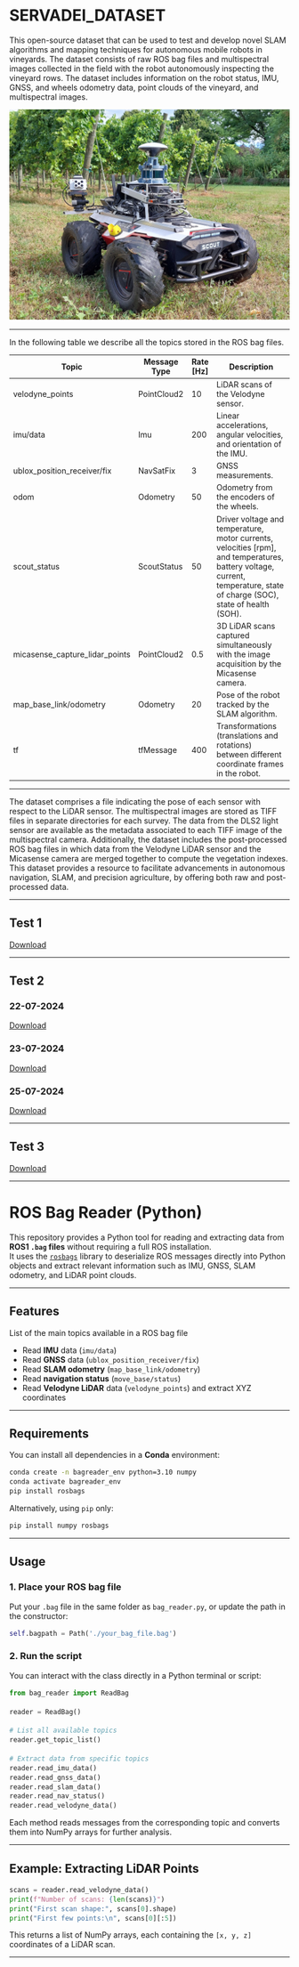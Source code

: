 # SERVADEI_DATASET

This open-source dataset that can be used to test and develop novel SLAM algorithms and mapping techniques for autonomous mobile robots in vineyards. The dataset consists of raw ROS bag files and multispectral images collected in the field with the robot autonomously inspecting the vineyard rows. The dataset includes information on the robot status, IMU, GNSS, and wheels odometry data, point clouds of the vineyard, and multispectral images.

![](friulbot.jpg)

---

In the following table we describe all the topics stored in the ROS bag files. 

| Topic                                | Message Type | Rate [Hz] | Description                                                                                                                                                  |
|--------------------------------------|--------------|-----------|--------------------------------------------------------------------------------------------------------------------------------------------------------------|
| velodyne\_points                     | PointCloud2  | 10        | LiDAR scans of the Velodyne sensor.                                                                                                                           |
| imu/data                             | Imu          | 200       | Linear accelerations, angular velocities, and orientation of the IMU.                                                                                         |
| ublox\_position\_receiver/fix         | NavSatFix    | 3         | GNSS measurements.                                                                                                                                            |
| odom                                 | Odometry     | 50        | Odometry from the encoders of the wheels.                                                                                                                     |
| scout\_status                        | ScoutStatus  | 50        | Driver voltage and temperature, motor currents, velocities [rpm], and temperatures, battery voltage, current, temperature, state of charge (SOC), state of health (SOH). |
| micasense\_capture\_lidar\_points     | PointCloud2  | 0.5       | 3D LiDAR scans captured simultaneously with the image acquisition by the Micasense camera.                                                                    |
| map\_base\_link/odometry             | Odometry     | 20        | Pose of the robot tracked by the SLAM algorithm.                                                                                                              |
| tf                                   | tfMessage    | 400       | Transformations (translations and rotations) between different coordinate frames in the robot.                                                                |

---

The dataset comprises a file indicating the pose of each sensor with respect to the LiDAR sensor. The multispectral images are stored as TIFF files in separate directories for each survey. The data from the DLS2 light sensor are available as the metadata associated to each TIFF image of the multispectral camera. Additionally, the dataset includes the post-processed ROS bag files in which data from the Velodyne LiDAR sensor and the Micasense camera are merged together to compute the vegetation indexes. This dataset provides a resource to facilitate advancements in autonomous navigation, SLAM, and precision agriculture, by offering both raw and post-processed data.

---

## Test 1
[Download](https://zenodo.org/records/13983627?token=eyJhbGciOiJIUzUxMiJ9.eyJpZCI6ImExZjQ1NWRmLTY4M2UtNDcyMy1iNTAzLTliOWFhODMwYjUxZCIsImRhdGEiOnt9LCJyYW5kb20iOiI2NDQ0YmExZTExMGVkODA4ZDllY2NjNzJkMDJmN2E4MiJ9.WBCjiIw4l4HL7RD5h0HBXe4a8c7NZijiVUWVPciTRpCN4qtiwPdKDcBX_uMncdLZsy-Kbfq9mOQjdIC0B3khkA)

---

## Test 2 

### 22-07-2024
[Download](https://zenodo.org/records/13983719?token=eyJhbGciOiJIUzUxMiJ9.eyJpZCI6IjVkNDNmOTQxLTRhOTAtNDZiNi05OWQ4LWQwMmU1NWFiZGUzNyIsImRhdGEiOnt9LCJyYW5kb20iOiIzYzk2MzJjYTIxNjAwN2M2NzNiOGFmMzgzYTg4NjYyOSJ9.GroOJDeuzUqFtu9qklvMAJU9bNgnC82H58sU1e9VoxoMEhiJYJyzF2Cw8-V5R2QnQuDFpHD_azHQwF7BqRa7CQ)

### 23-07-2024
[Download](https://zenodo.org/records/13984245?token=eyJhbGciOiJIUzUxMiJ9.eyJpZCI6IjhjZWFlMjQwLTg0ZjMtNGMwZS05MTA1LTUwMGQxZDQxYWI4NyIsImRhdGEiOnt9LCJyYW5kb20iOiJjYWM2NTY0NjUyZWFhYTgwNGMwYWFmYjY4YzhjMzFkYiJ9.8VBvKSNPeOybSzPxjptQ8q-WYVyyvpWsZwOZKzh58yoDBN5j4h8rMYXjBghfi6VQSf4LDs4FJ4iscaGEMy-kCQ)

### 25-07-2024
[Download](https://zenodo.org/records/13984309?token=eyJhbGciOiJIUzUxMiJ9.eyJpZCI6IjVjZWY4NGM3LWE4ZGMtNGM0NS04NTdlLTY3MWYwM2FkNjFlMiIsImRhdGEiOnt9LCJyYW5kb20iOiIzN2VkYmIzOWRjNTNlZmNkNzRmZGIwYTI4NWY2OTExYiJ9.fWafijSYQXUzAjo39pwBRtodcIIWTEjv39eGGUAzcDZUMW7XSzMHmpjx0bSYU28KwujhlxFNjp1s8PSR6yaFYA)

---

## Test 3
[Download](https://zenodo.org/records/13984355?token=eyJhbGciOiJIUzUxMiJ9.eyJpZCI6IjkzZWQ3MDFjLTI0OGEtNDU1Zi1iZDQ2LTI0MzBiYjA4ZTc2MCIsImRhdGEiOnt9LCJyYW5kb20iOiJjYmYwYjEwZTY1MzZkNGUwYWIyZDZhZWMwOWVlZjBkMCJ9.OfTHa9puoNne9wjBi7tWgw8oHgD1hLrbxib9QkmYI1HIniHyq-HEU4-Xh9yv2jzd_OQSzxxiSl_H4Xp4ozjOQA)

---

# ROS Bag Reader (Python)

This repository provides a Python tool for reading and extracting data from **ROS1 `.bag` files** without requiring a full ROS installation.  
It uses the [`rosbags`](https://pypi.org/project/rosbags/) library to deserialize ROS messages directly into Python objects and extract relevant information such as IMU, GNSS, SLAM odometry, and LiDAR point clouds.

---

## Features

List of the main topics available in a ROS bag file  
- Read **IMU** data (`imu/data`)  
- Read **GNSS** data (`ublox_position_receiver/fix`)  
- Read **SLAM odometry** (`map_base_link/odometry`)  
- Read **navigation status** (`move_base/status`)  
- Read **Velodyne LiDAR** data (`velodyne_points`) and extract XYZ coordinates  

---

## Requirements

You can install all dependencies in a **Conda** environment:

```bash
conda create -n bagreader_env python=3.10 numpy
conda activate bagreader_env
pip install rosbags
```

Alternatively, using `pip` only:

```bash
pip install numpy rosbags
```

---

## Usage

### 1. Place your ROS bag file
Put your `.bag` file in the same folder as `bag_reader.py`, or update the path in the constructor:
```python
self.bagpath = Path('./your_bag_file.bag')
```

### 2. Run the script
You can interact with the class directly in a Python terminal or script:

```python
from bag_reader import ReadBag

reader = ReadBag()

# List all available topics
reader.get_topic_list()

# Extract data from specific topics
reader.read_imu_data()
reader.read_gnss_data()
reader.read_slam_data()
reader.read_nav_status()
reader.read_velodyne_data()
```

Each method reads messages from the corresponding topic and converts them into NumPy arrays for further analysis.

---

## Example: Extracting LiDAR Points

```python
scans = reader.read_velodyne_data()
print(f"Number of scans: {len(scans)}")
print("First scan shape:", scans[0].shape)
print("First few points:\n", scans[0][:5])
```

This returns a list of NumPy arrays, each containing the `[x, y, z]` coordinates of a LiDAR scan.

---



